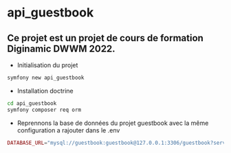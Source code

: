 # api_guestbook
## Ce projet est un projet de cours de formation Diginamic DWWM 2022.

* Initialisation du projet
```BASH
symfony new api_guestbook
```
* Installation doctrine
```BASH
cd api_guestbook
symfony composer req orm
```
* Reprennons la base de données du projet guestbook avec la même configuration a rajouter dans le .env
```PHP
DATABASE_URL="mysql://guestbook:guestbook@127.0.0.1:3306/guestbook?serverVersion=5.7.34"
```
